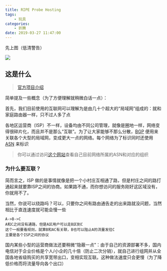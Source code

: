 ```yaml
---
title: RIPE Probe Hosting
tags: 
    - 玩具
categories:
    - 折腾
date: 2019-03-27 11:47:00
---
```


先上图（低清警告）

![](/images/media/ripe_probe.jpg)

## 这是什么

> [官方项目介绍](https://atlas.ripe.net)

简单提及一些概念（为了方便理解就稍微白话一点）：

首先，我们目前使用的互联网可以理解为是由几十个超大的“局域网”组成的：就和家庭路由器一样，只不过人多了点

各地区运营商（ISP）不一样，设备均由不同公司管理，就像是圈地一样，网络变得很碎片化，而且并不是那么“互联”。为了让大家能够不那么分散，[BGP](https://zh.wikipedia.org/wiki/%E8%BE%B9%E7%95%8C%E7%BD%91%E5%85%B3%E5%8D%8F%E8%AE%AE) 便用来关联各个大型的局域网，变成更大一点的网络。每个网络为了标识同时还使用 [ASN](https://zh.wikipedia.org/wiki/%E8%87%AA%E6%B2%BB%E7%B3%BB%E7%BB%9F) 来标识

> 你可以通过访问[这个网站](https://ipip.net)查看自己目前网络所属的ASN和对应的组织

### 为什么要互联？

简而言之，ISP 做的是事情就像是把一个小村庄互相通了路，但是村庄之间的路打通起来就要靠ISP之间的协商。如果路不通，而你想访问的服务刚好这区域没有，你就用不了。

当然，你说可以绕路吗？可以，只要你之间有路由通告走的出来路就没问题，当然相比于直连速度就可能会慢一些

```
A->B->C
A和C之间没有通路，但是A区用户可以走B区到C
这个一般要看规则，就算B和AC有关联，B也可以阻止A的流量发往C
主要是各个ISP之间的协议
```

国内某些小型的运营商做法还要稍微“隐蔽一点”：由于自己的资源部署不多，国内电信对于企业价格是个人/小企的几十倍（防止二次分销），就自己进行组网并从全国各地省级购买的共享宽带出口，变相实现互联。这种做法速度只会更慢（为了降低价格而将流量导向各个出口）

### 
<!--stackedit_data:
eyJoaXN0b3J5IjpbMTA2NTAxNThdfQ==
-->
